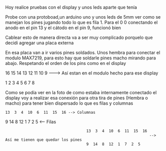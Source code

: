 Hoy realice pruebas con el display y unos leds aparte que tenía 

Probe con una protoboad,un arduino uno y unos leds de 5mm ver como se manejan los pines jugando todo lo que es fila 1. Para el 0 0 conectando el anodo en el pin 13 y el cátodo en el pin 9, funcionó bien 

Cablear esto de manera directa va a ser muy complicado porquelo que decidi agregar una placa externa 

En esa placa van a ir varios pines soldados. Unos hembra para conectar el modulo MAX7219, para esto hay que soldarle pines macho mirando para abajo. Respetando el orden de los pins como en el display 

16 15 14 13 12 11 10 9
                            --->   Así estan en el modulo hecho para ese display 

1  2  3  4  5  6  7  8

Como se podía ver en la foto de como estaba internamente conectado el display voy a realizar esa conexión para otra tira de pines (Hembra o macho) para tener bien dispersado lo que es filas y columnas  


    13  3  4  10  6  11  15  16 --> Columnas 
9
14
8
12
1
7
2
5   <-- Filas 
  
  
  
  
  
                                        13  3  4  10  6  11  15  16
                                                                    --> Así me tienen que quedar los pines 
                                        9  14  8  12  1  7  2  5